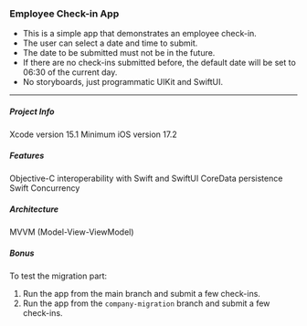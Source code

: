 ### Employee Check-in App
- This is a simple app that demonstrates an employee check-in.
- The user can select a date and time to submit.
- The date to be submitted must not be in the future.
- If there are no check-ins submitted before, the default date will be set to 06:30 of the current day.
- No storyboards, just programmatic UIKit and SwiftUI.

---

##### Project Info
Xcode version 15.1
Minimum iOS version 17.2

##### Features
Objective-C interoperability with Swift and SwiftUI
CoreData persistence
Swift Concurrency

##### Architecture
MVVM (Model-View-ViewModel)

##### Bonus
To test the migration part:
1. Run the app from the main branch and submit a few check-ins.
2. Run the app from the `company-migration` branch and submit a few check-ins.

